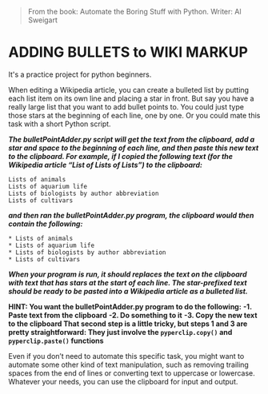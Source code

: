 >From the book: Automate the Boring Stuff with Python. Writer: Al Sweigart 

# ADDING BULLETS to WIKI MARKUP

It's a practice project for python beginners.

When editing a Wikipedia article, you can create a bulleted list by putting each list item on its own line and placing a star in front. But say you have a really large list that you want to add bullet points to. You could just type those stars at the beginning of each line, one by one. Or you could mate this task with a short Python script.
 
***The bulletPointAdder.py script will get the text from the clipboard, add a star and space to the beginning of each line, and then paste this new text to the clipboard.
For example, if I copied the following text (for the Wikipedia article “List of Lists of Lists”) to the clipboard:***
```
Lists of animals
Lists of aquarium life
Lists of biologists by author abbreviation
Lists of cultivars
```
***and then ran the bulletPointAdder.py program, the clipboard would then contain the following:***
```
* Lists of animals
* Lists of aquarium life
* Lists of biologists by author abbreviation
* Lists of cultivars
```
***When your program is run, it should replaces the text on the clipboard with text that has stars at the start of each line. The star-prefixed text should be ready to be pasted into a Wikipedia article as a bulleted list.*** 

**HINT: You want the bulletPointAdder.py program to do the following:**
**-1. Paste text from the clipboard**
**-2. Do something to it**
**-3. Copy the new text to the clipboard
That second step is a little tricky, but steps 1 and 3 are pretty straightforward: They just involve the `pyperclip.copy()` and `pyperclip.paste()` functions**

Even if you don’t need to automate this specific task, you might want to automate some other kind of text manipulation, such as removing trailing spaces from the end of lines or converting text to uppercase or lowercase. Whatever your needs, you can use the clipboard for input and output.


